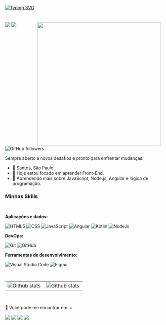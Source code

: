 
[![Typing SVG](https://readme-typing-svg.herokuapp.com/?color=ffffff&size=45&center=true&vCenter=true&width=1000&lines=<Olá,+Eu+Sou+Victor!/>+:%29;<Desenvolvedor+Front-End/>+;<Hello,+I'm+Victor!/>+:%29;<Front-End+Developer/>;)](https://git.io/typing-svg)
#  
<img src="https://raw.githubusercontent.com/MicaelliMedeiros/micaellimedeiros/master/image/computer-illustration.png" min-width="400px" max-width="400px" width="400px" align="right" >


![](https://komarev.com/ghpvc/?username=victorfdev&color=000000)
![](https://estruyf-github.azurewebsites.net/api/VisitorHit?user=victorfdev&countColorcountColor&countColor=%232979ff) ![GitHub followers](https://img.shields.io/github/followers/victorfdev?label=Follow&style=social)


Sempre aberto a novos desafios e pronto para enfrentar mudanças.

- 📍 Santos, São Paulo.
- 🔭 Hoje estou focado em aprender Front-End.
- 🌱 Aprendendo mais sobre JavaScript, Node.js, Angular e lógica de programação.

 
<h3>Minhas Skills</h3>                  
 
**Aplicações e dados:**

![HTML5](https://img.shields.io/badge/HTML5-E34F26?style=for-the-badge&logo=html5&logoColor=white)
![CSS](https://img.shields.io/badge/CSS3-1572B6?style=for-the-badge&logo=css3&logoColor=white)
![JavaScript](https://img.shields.io/badge/JavaScript-F7DF1E?style=for-the-badge&logo=javascript&logoColor=black)
![Angular](https://img.shields.io/badge/Angular-DD0031?style=for-the-badge&logo=angular&logoColor=white)
![Kotlin](https://img.shields.io/badge/Kotlin-0095D5?&style=for-the-badge&logo=kotlin&logoColor=white)
![NodeJs](https://img.shields.io/badge/Node.js-43853D?style=for-the-badge&logo=node.js&logoColor=white)

**DevOps:**

![Git](https://img.shields.io/badge/Git-E34F26?style=for-the-badge&logo=git&logoColor=white)
![GitHub](https://img.shields.io/badge/GitHub-100000?style=for-the-badge&logo=github&logoColor=white)

**Ferramentas de desenvolvimento:**

![Visual Studio Code](https://img.shields.io/badge/Visual_Studio_Code-0078D4?style=for-the-badge&logo=visual%20studio%20code&logoColor=white)
![Figma](https://img.shields.io/badge/Figma-F24E1E?style=for-the-badge&logo=figma&logoColor=white)



<br/>

<table>
<tr>
<td>
<img align="left" src="https://github-readme-stats.vercel.app/api/top-langs/?username=victorfdev&layout=compact&theme=radical" alt="Github stats" />
</td>
<td>
   <img align="left" src="https://github-readme-stats.vercel.app/api?username=victorfdev&theme=radical" alt="Github stats" />
</td>
</tr>
</table><br/>

<p align="left">
  💌 Você pode me encontrar em: ⤵️
</p>


<p align="left">
  <a href="victor.fsilva06@gmail.com" alt="Gmail">
  <img src="https://img.shields.io/badge/-Gmail-FF0000?style=flat-square&labelColor=FF0000&logo=gmail&logoColor=white&link=victor.fsilva06@gmail.com" /></a>

  <a href="https://www.linkedin.com/in/victor-fernando-776a23242/" alt="LinkedIn">
  <img src="https://img.shields.io/badge/-Linkedin-0e76a8?style=flat-square&logo=Linkedin&logoColor=white&link=https://www.linkedin.com/in/victor-fernando-776a23242/" /></a>

  <a href="#" alt="WhatsApp">
  <img src="https://img.shields.io/badge/-WhatsApp-25d366?style=flat-square&labelColor=25d366&logo=whatsapp&logoColor=white&link=API-DO-SEU-WHATSAPP"/></a>

  <a href="#" alt="Instagram">
  <img src="https://img.shields.io/badge/-Instagram-DF0174?style=flat-square&labelColor=DF0174&logo=instagram&logoColor=white&link=LINK-DO-SEU-INSTAGRAM"/></a>
</p>
